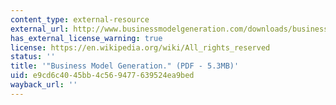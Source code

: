 ```yaml
---
content_type: external-resource
external_url: http://www.businessmodelgeneration.com/downloads/businessmodelgeneration_preview.pdf
has_external_license_warning: true
license: https://en.wikipedia.org/wiki/All_rights_reserved
status: ''
title: '"Business Model Generation." (PDF - 5.3MB)'
uid: e9cd6c40-45bb-4c56-9477-639524ea9bed
wayback_url: ''
---
```

